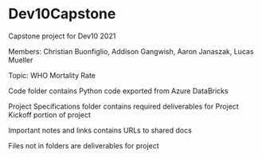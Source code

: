 # Dev10Capstone

Capstone project for Dev10 2021 

Members: Christian Buonfiglio, Addison Gangwish, Aaron Janaszak, Lucas Mueller

Topic: WHO Mortality Rate

Code folder contains Python code exported from Azure DataBricks

Project Specifications folder contains required deliverables for Project Kickoff portion of project

Important notes and links contains URLs to shared docs 

Files not in folders are deliverables for project
